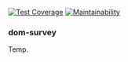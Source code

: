 [![Test Coverage](https://api.codeclimate.com/v1/badges/b0cfd2282eb5b8dbc6df/test_coverage)](https://codeclimate.com/github/Samelogic/dom-survey/test_coverage)
[![Maintainability](https://api.codeclimate.com/v1/badges/b0cfd2282eb5b8dbc6df/maintainability)](https://codeclimate.com/github/Samelogic/dom-survey/maintainability)

### dom-survey

Temp.
